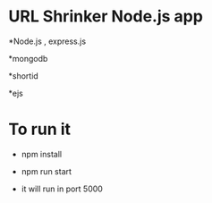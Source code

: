 # URL Shrinker Node.js app

*Node.js , express.js

*mongodb

*shortid

*ejs

# To run it 

* npm install

* npm run start

* it will run in port 5000





